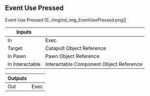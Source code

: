 ## Event Use Pressed
Event Use Pressed
![[../img/nd_img_EventUsePressed.png]]

|Inputs||
|--|--|
| In | Exec |
| Target | Catapult Object Reference |
| In Pawn | Pawn Object Reference |
| In Interactable | Interactable Component Object Reference |

|Outputs||
|--|--|
| Out | Exec |
